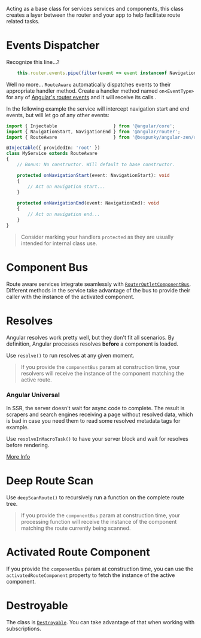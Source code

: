Acting as a base class for services services and components, this class creates a layer between the router and your app to help facilitate route related tasks.

# Events Dispatcher
Recognize this line...?
```typescript
    this.router.events.pipe(filter(event => event instanceof NavigationStart)).subscribe(this.onNavigationStart.bind(this));
```

Well no more... `RouteAware` automatically dispatches events to their appropriate handler method.
Create a handler method named `on<EventType>` for any of [Angular's router events](https://angular.io/guide/router#router-events) and it will receive its calls .

In the following example the service will intercept navigation start and end events, but will let go of any other events:

```typescript
import { Injectable                     } from '@angular/core';
import { NavigationStart, NavigationEnd } from '@angular/router';
import { RouteAware                     } from '@bespunky/angular-zen/router-x';

@Injectable({ providedIn: 'root' })
class MyService extends RouteAware
{
    // Bonus: No constructor. Will default to base constructor.

    protected onNavigationStart(event: NavigationStart): void
    {
        // Act on navigation start...
    }
    
    protected onNavigationEnd(event: NavigationEnd): void
    {
        // Act on navigation end...
    }
}
```

> Consider marking your handlers `protected` as they are usually intended for internal class use.

# Component Bus
Route aware services integrate seamlessly with [`RouterOutletComponentBus`](/RouterXModule/RouterOutletComponentBus). Different methods in the service take advantage of the bus to provide their caller with the instance of the activated component.

# Resolves
Angular resolves work pretty well, but they don't fit all scenarios. By definition, Angular processes resolves **before** a component is loaded.

Use `resolve()` to run resolves at any given moment.

> If you provide the `componentBus` param at construction time, your resolvers will receive the instance of the component matching the active route.

### Angular Universal
In SSR, the server doesn't wait for async code to complete. The result is scrapers and search engines receiving a page without resolved data, which is bad in case you need them to read some resolved metadata tags for example.

Use `resolveInMacroTask()` to have your server block and wait for resolves before rendering.

[More Info](https://dev.azure.com/BeSpunky/Libraries/_git/angular-zen?path=%2Fprojects%2Fbespunky%2Fangular-zen%2Frouter-x%2Fservices%2Froute-aware.service.ts&version=GBmaster&line=119&lineEnd=140&lineStartColumn=1&lineEndColumn=1&lineStyle=plain&_a=contents)

# Deep Route Scan
Use `deepScanRoute()` to recursively run a function on the complete route tree.

> If you provide the `componentBus` param at construction time, your processing function will receive the instance of the component matching the route currently being scanned.

# Activated Route Component
If you provide the `componentBus` param at construction time, you can use the `activatedRouteComponent` property to fetch the instance of the active component.

# Destroyable
The class is [`Destroyable`](/CoreModule/Destroyable-\(abstract\)). You can take advantage of that when working with subscriptions.
